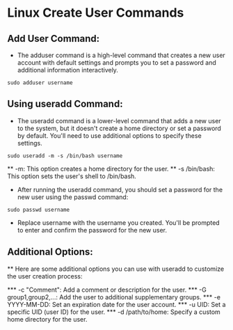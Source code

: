 # Linux Create User Commands

## Add User Command:
* The adduser command is a high-level command that creates a new user account with default settings and prompts you to set a password and additional information interactively.

```
sudo adduser username
```

## Using useradd Command:
* The useradd command is a lower-level command that adds a new user to the system, but it doesn't create a home directory or set a password by default. You'll need to use additional options to specify these settings.

```
sudo useradd -m -s /bin/bash username
```
** -m: This option creates a home directory for the user.
** -s /bin/bash: This option sets the user's shell to /bin/bash.

* After running the useradd command, you should set a password for the new user using the passwd command:

```
sudo passwd username
```
* Replace username with the username you created. You'll be prompted to enter and confirm the password for the new user. 

## Additional Options:

** Here are some additional options you can use with useradd to customize the user creation process:

***    -c "Comment": Add a comment or description for the user.
***    -G group1,group2,...: Add the user to additional supplementary groups.
***    -e YYYY-MM-DD: Set an expiration date for the user account.
***    -u UID: Set a specific UID (user ID) for the user.
***    -d /path/to/home: Specify a custom home directory for the user.
